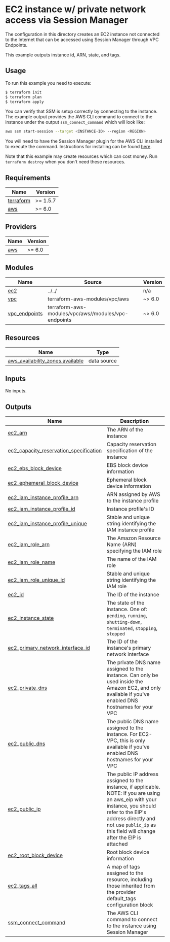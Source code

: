 # EC2 instance w/ private network access via Session Manager

The configuration in this directory creates an EC2 instance not connected to the Internet that can be accessed using Session Manager through VPC Endpoints.

This example outputs instance id, ARN, state, and tags.

## Usage

To run this example you need to execute:

```bash
$ terraform init
$ terraform plan
$ terraform apply
```

You can verify that SSM is setup correctly by connecting to the instance. The example output provides the AWS CLI command to connect to the instance under the output `ssm_connect_command` which will look like:

```bash
aws ssm start-session --target <INSTANCE-ID> --region <REGION>
```

You will need to have the Session Manager plugin for the AWS CLI installed to execute the command. Instructions for installing can be found [here](https://docs.aws.amazon.com/systems-manager/latest/userguide/session-manager-working-with-install-plugin.html).

Note that this example may create resources which can cost money. Run `terraform destroy` when you don't need these resources.

<!-- BEGIN_TF_DOCS -->
## Requirements

| Name | Version |
|------|---------|
| <a name="requirement_terraform"></a> [terraform](#requirement\_terraform) | >= 1.5.7 |
| <a name="requirement_aws"></a> [aws](#requirement\_aws) | >= 6.0 |

## Providers

| Name | Version |
|------|---------|
| <a name="provider_aws"></a> [aws](#provider\_aws) | >= 6.0 |

## Modules

| Name | Source | Version |
|------|--------|---------|
| <a name="module_ec2"></a> [ec2](#module\_ec2) | ../../ | n/a |
| <a name="module_vpc"></a> [vpc](#module\_vpc) | terraform-aws-modules/vpc/aws | ~> 6.0 |
| <a name="module_vpc_endpoints"></a> [vpc\_endpoints](#module\_vpc\_endpoints) | terraform-aws-modules/vpc/aws//modules/vpc-endpoints | ~> 6.0 |

## Resources

| Name | Type |
|------|------|
| [aws_availability_zones.available](https://registry.terraform.io/providers/hashicorp/aws/latest/docs/data-sources/availability_zones) | data source |

## Inputs

No inputs.

## Outputs

| Name | Description |
|------|-------------|
| <a name="output_ec2_arn"></a> [ec2\_arn](#output\_ec2\_arn) | The ARN of the instance |
| <a name="output_ec2_capacity_reservation_specification"></a> [ec2\_capacity\_reservation\_specification](#output\_ec2\_capacity\_reservation\_specification) | Capacity reservation specification of the instance |
| <a name="output_ec2_ebs_block_device"></a> [ec2\_ebs\_block\_device](#output\_ec2\_ebs\_block\_device) | EBS block device information |
| <a name="output_ec2_ephemeral_block_device"></a> [ec2\_ephemeral\_block\_device](#output\_ec2\_ephemeral\_block\_device) | Ephemeral block device information |
| <a name="output_ec2_iam_instance_profile_arn"></a> [ec2\_iam\_instance\_profile\_arn](#output\_ec2\_iam\_instance\_profile\_arn) | ARN assigned by AWS to the instance profile |
| <a name="output_ec2_iam_instance_profile_id"></a> [ec2\_iam\_instance\_profile\_id](#output\_ec2\_iam\_instance\_profile\_id) | Instance profile's ID |
| <a name="output_ec2_iam_instance_profile_unique"></a> [ec2\_iam\_instance\_profile\_unique](#output\_ec2\_iam\_instance\_profile\_unique) | Stable and unique string identifying the IAM instance profile |
| <a name="output_ec2_iam_role_arn"></a> [ec2\_iam\_role\_arn](#output\_ec2\_iam\_role\_arn) | The Amazon Resource Name (ARN) specifying the IAM role |
| <a name="output_ec2_iam_role_name"></a> [ec2\_iam\_role\_name](#output\_ec2\_iam\_role\_name) | The name of the IAM role |
| <a name="output_ec2_iam_role_unique_id"></a> [ec2\_iam\_role\_unique\_id](#output\_ec2\_iam\_role\_unique\_id) | Stable and unique string identifying the IAM role |
| <a name="output_ec2_id"></a> [ec2\_id](#output\_ec2\_id) | The ID of the instance |
| <a name="output_ec2_instance_state"></a> [ec2\_instance\_state](#output\_ec2\_instance\_state) | The state of the instance. One of: `pending`, `running`, `shutting-down`, `terminated`, `stopping`, `stopped` |
| <a name="output_ec2_primary_network_interface_id"></a> [ec2\_primary\_network\_interface\_id](#output\_ec2\_primary\_network\_interface\_id) | The ID of the instance's primary network interface |
| <a name="output_ec2_private_dns"></a> [ec2\_private\_dns](#output\_ec2\_private\_dns) | The private DNS name assigned to the instance. Can only be used inside the Amazon EC2, and only available if you've enabled DNS hostnames for your VPC |
| <a name="output_ec2_public_dns"></a> [ec2\_public\_dns](#output\_ec2\_public\_dns) | The public DNS name assigned to the instance. For EC2-VPC, this is only available if you've enabled DNS hostnames for your VPC |
| <a name="output_ec2_public_ip"></a> [ec2\_public\_ip](#output\_ec2\_public\_ip) | The public IP address assigned to the instance, if applicable. NOTE: If you are using an aws\_eip with your instance, you should refer to the EIP's address directly and not use `public_ip` as this field will change after the EIP is attached |
| <a name="output_ec2_root_block_device"></a> [ec2\_root\_block\_device](#output\_ec2\_root\_block\_device) | Root block device information |
| <a name="output_ec2_tags_all"></a> [ec2\_tags\_all](#output\_ec2\_tags\_all) | A map of tags assigned to the resource, including those inherited from the provider default\_tags configuration block |
| <a name="output_ssm_connect_command"></a> [ssm\_connect\_command](#output\_ssm\_connect\_command) | The AWS CLI command to connect to the instance using Session Manager |
<!-- END_TF_DOCS -->
